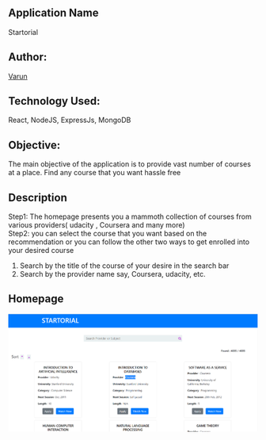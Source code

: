 ## Application Name
Startorial

## Author:
[Varun](https://github.com/varunprabhakaran22)

## Technology Used:
React, NodeJS, ExpressJs, MongoDB

## Objective:
The main objective of the application is to provide vast number of courses at a place. Find any course that you want hassle free 

## Description

Step1: The homepage presents you a mammoth collection of courses from various providers( udacity , Coursera and many more) \
Step2: you can select the course that you want based on the recommendation or you can follow the other two ways to get enrolled into your desired course 

1. Search by the title of the course of your desire in the search bar 
2. Search by the provider name say, Coursera, udacity, etc. 

## Homepage
![HomePage](startorial/Public/homepage.png)
